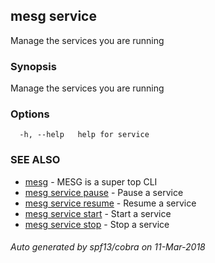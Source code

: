 ## mesg service

Manage the services you are running

### Synopsis

Manage the services you are running

### Options

```
  -h, --help   help for service
```

### SEE ALSO

* [mesg](mesg.md)	 - MESG is a super top CLI
* [mesg service pause](mesg_service_pause.md)	 - Pause a service
* [mesg service resume](mesg_service_resume.md)	 - Resume a service
* [mesg service start](mesg_service_start.md)	 - Start a service
* [mesg service stop](mesg_service_stop.md)	 - Stop a service

###### Auto generated by spf13/cobra on 11-Mar-2018
